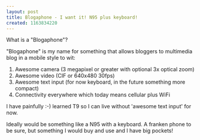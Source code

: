```yaml
---
layout: post
title: Blogaphone - I want it! N95 plus keyboard!
created: 1163834220
---
```

<p> What is a &quot;Blogaphone&quot;? </p><p> &quot;Blogaphone&quot; is my name for  something that allows bloggers to multimedia blog in a mobile style to wit: </p><ol> <li>Awesome camera (3 megapixel or greater with optional 3x optical zoom)</li> <li>Awesome video (CIF or 640x480 30fps)</li> <li>Awesome text input (for now keyboard, in the future something more compact)</li> <li>Connectivity everywhere which today means cellular plus WiFi</li> </ol><p> I have painfully :-) learned T9 so I can live without &#39;awesome text input&#39; for now. </p><p> Ideally would be something like a N95 with a keyboard. A franken phone to be sure, but something I would buy and use and I have big pockets! </p>
